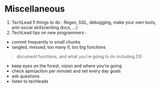 # Miscellaneous

1. TechLead 5 things to do : Regex, SQL, debugging, make your own tools, anti-social skills(writing docs, ...)
2. TechLead tips on new programmers : 
* commit frequently in small chunks
* tangled, messed, too many if, too big functions
> document functions, and what you're going to do including DS
* keep eyes on the forest, vision and where you're going
* check apm(action per minute) and set every day goals
* ask questions
* listen to techleads
